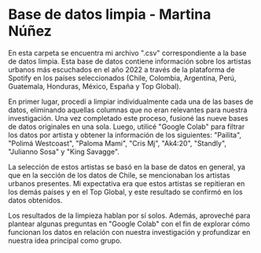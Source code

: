 # Base de datos limpia - Martina Núñez

En esta carpeta se encuentra mi archivo ".csv" correspondiente a la base de datos limpia. Esta base de datos contiene información sobre los artistas urbanos más escuchados en el año 2022 a través de la plataforma de Spotify en los países seleccionados (Chile, Colombia, Argentina, Perú, Guatemala, Honduras, México, España y Top Global).

En primer lugar, procedí a limpiar individualmente cada una de las bases de datos, eliminando aquellas columnas que no eran relevantes para nuestra investigación. Una vez completado este proceso, fusioné las nueve bases de datos originales en una sola. Luego, utilicé "Google Colab" para filtrar los datos por artista y obtener la información de los siguientes:  "Pailita", "Polimá Westcoast", "Paloma Mami", "Cris Mj", "Ak4:20", "Standly", "Julianno Sosa" y "King Savagge".

La selección de estos artistas se basó en la base de datos en general, ya que en la sección de los datos de Chile, se mencionaban los artistas urbanos presentes. Mi expectativa era que estos artistas se repitieran en los demás países y en el Top Global, y este resultado se confirmó en los datos obtenidos.

Los resultados de la limpieza hablan por sí solos. Además, aproveché para plantear algunas preguntas en "Google Colab" con el fin de explorar cómo funcionan los datos en relación con nuestra investigación y profundizar en nuestra idea principal como grupo.